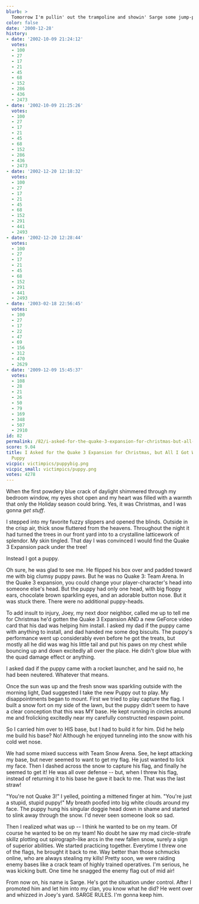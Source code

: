 ```yaml
---
blurb: >
  Tomorrow I'm pullin' out the trampoline and showin' Sarge some jump-pad skillz.
color: false
date: '2000-12-28'
history:
- date: '2002-10-09 21:24:12'
  votes:
  - 100
  - 27
  - 17
  - 21
  - 45
  - 68
  - 152
  - 286
  - 436
  - 2473
- date: '2002-10-09 21:25:26'
  votes:
  - 100
  - 27
  - 17
  - 21
  - 45
  - 68
  - 152
  - 286
  - 436
  - 2473
- date: '2002-12-20 12:18:32'
  votes:
  - 100
  - 27
  - 17
  - 21
  - 45
  - 68
  - 152
  - 291
  - 441
  - 2493
- date: '2002-12-20 12:28:44'
  votes:
  - 100
  - 27
  - 17
  - 21
  - 45
  - 68
  - 152
  - 291
  - 441
  - 2493
- date: '2003-02-18 22:56:45'
  votes:
  - 100
  - 27
  - 17
  - 22
  - 47
  - 69
  - 156
  - 312
  - 470
  - 2629
- date: '2009-12-09 15:45:37'
  votes:
  - 108
  - 28
  - 21
  - 26
  - 50
  - 79
  - 169
  - 348
  - 507
  - 2910
id: 82
permalink: /82/i-asked-for-the-quake-3-expansion-for-christmas-but-all-i-got-was-a-stupid-puppy/
score: 9.04
title: I Asked for the Quake 3 Expansion for Christmas, but All I Got Was a Stupid
  Puppy
vicpic: victimpics/puppybig.png
vicpic_small: victimpics/puppy.png
votes: 4278
---
```


When the first powdery blue crack of daylight shimmered through my
bedroom window, my eyes shot open and my heart was filled with a warmth
that only the Holiday season could bring. Yes, it was Christmas, and I
was gonna *get stuff*.

I stepped into my favorite fuzzy slippers and opened the blinds. Outside
in the crisp air, thick snow fluttered from the heavens. Throughout the
night it had turned the trees in our front yard into to a crystalline
latticework of splendor. My skin tingled. That day I was convinced I
would find the Quake 3 Expansion pack under the tree!

Instead I got a puppy.

Oh sure, he was glad to see me. He flipped his box over and padded
toward me with big clumsy puppy paws. But he was no Quake 3: Team Arena.
In the Quake 3 expansion, you could change your player-character's head
into someone else's head. But the puppy had only one head, with big
floppy ears, chocolate brown sparkling eyes, and an adorable button
nose. But it was stuck there. There were no additional puppy-heads.

To add insult to injury, Joey, my next door neighbor, called me up to
tell me for Christmas he'd gotten the Quake 3 Expansion AND a new
GeForce video card that his dad was helping him install. I asked my dad
if the puppy came with anything to install, and dad handed me some dog
biscuits. The puppy's performance went up considerably even before he
got the treats, but mostly all he did was wag his little tail and put
his paws on my chest while bouncing up and down excitedly all over the
place. He didn't glow blue with the quad damage effect or anything.

I asked dad if the puppy came with a rocket launcher, and he said no, he
had been neutered. Whatever that means.

Once the sun was up and the fresh snow was sparkling outside with the
morning light, Dad suggested I take the new Puppy out to play. My
disappointments began to mount. First we tried to play capture the flag.
I built a snow fort on my side of the lawn, but the puppy didn't seem to
have a clear conception that this was MY base. He kept running in
circles around me and frolicking excitedly near my carefully constructed
respawn point.

So I carried him over to HIS base, but I had to build it for him. Did he
help me build his base? No! Although he enjoyed tunneling into the snow
with his cold wet nose.

We had some mixed success with Team Snow Arena. See, he kept attacking
my base, but never seemed to want to get my flag. He just wanted to lick
my face. Then I dashed across the snow to capture his flag, and finally
he seemed to get it! He was all over defense -- but, when I threw his
flag, instead of returning it to his base he gave it back to me. That
was the last straw!

"You're not Quake 3!" I yelled, pointing a mittened finger at him.
"You're just a stupid, stupid puppy!" My breath poofed into big white
clouds around my face. The puppy hung his singular doggie head down in
shame and started to slink away through the snow. I'd never seen someone
look so sad.

Then I realized what was up -- I think he wanted to be on my team. Of
course he wanted to be on my team! No doubt he saw my mad circle-strafe
skillz plotting out spirograph-like arcs in the new fallen snow, surely
a sign of superior abilities. We started practicing together. Everytime
I threw one of the flags, he brought it back to me. Way better than
those schmucks online, who are always stealing my kills! Pretty soon, we
were raiding enemy bases like a crack team of highly trained operatives.
I'm serious, he was kicking butt. One time he snagged the enemy flag out
of mid air!

From now on, his name is Sarge. He's got the situation under control.
After I promoted him and let him into my clan, you know what he did? He
went over and whizzed in Joey's yard. SARGE RULES. I'm gonna keep him.